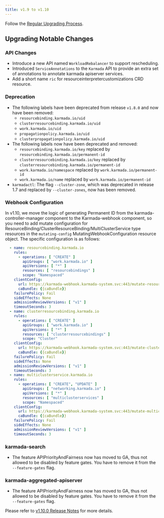 ```yaml
---
title: v1.9 to v1.10
---
```


Follow the [Regular Upgrading Process](./README.md).

## Upgrading Notable Changes

### API Changes

* Introduce a new API named `WorkloadRebalancer` to support rescheduling.
* Introduced `ServiceAnnotations` to the `Karmada` API to provide an extra set of annotations to annotate karmada apiserver services.
* Add a short name `ric` for resourceinterpretercustomizations CRD resource.

### Deprecation

* The following labels have been deprecated from release `v1.8.0` and now have been removed:
  * `resourcebinding.karmada.io/uid`
  * `clusterresourcebinding.karmada.io/uid`
  * `work.karmada.io/uid`
  * `propagationpolicy.karmada.io/uid`
  * `clusterpropagationpolicy.karmada.io/uid`
* The following labels now have been deprecated and removed:
  * `resourcebinding.karmada.io/key` replaced by `resourcebinding.karmada.io/permanent-id`
  * `clusterresourcebinding.karmada.io/key` replaced by `clusterresourcebinding.karmada.io/permanent-id`
  * `work.karmada.io/namespace` replaced by `work.karmada.io/permanent-id`
  * `work.karmada.io/name` replaced by `work.karmada.io/permanent-id`
* `karmadactl`: The flag `--cluster-zone`, which was deprecated in release 1.7 and replaced by `--cluster-zones`, now has been removed.

### Webhook Configuration

In v1.10, we move the logic of generating Permanent ID from the karmada-controller-manager component to the Karmada-webhook component, so you need to add mutate configuration for ResourceBinding/ClusterResourceBinding/MultiClusterService type resources in the `mutating-config` MutatingWebhookConfiguration resource object. The specific configuration is as follows:

```yaml
  - name: resourcebinding.karmada.io
    rules:
      - operations: [ "CREATE" ]
        apiGroups: [ "work.karmada.io" ]
        apiVersions: [ "*" ]
        resources: [ "resourcebindings" ]
        scope: "Namespaced"
    clientConfig:
      url: https://karmada-webhook.karmada-system.svc:443/mutate-resourcebinding
      caBundle: {{caBundle}}
    failurePolicy: Fail
    sideEffects: None
    admissionReviewVersions: [ "v1" ]
    timeoutSeconds: 3
  - name: clusterresourcebinding.karmada.io
    rules:
      - operations: [ "CREATE" ]
        apiGroups: [ "work.karmada.io" ]
        apiVersions: [ "*" ]
        resources: [ "clusterresourcebindings" ]
        scope: "Cluster"
    clientConfig:
      url: https://karmada-webhook.karmada-system.svc:443/mutate-clusterresourcebinding
      caBundle: {{caBundle}}
    failurePolicy: Fail
    sideEffects: None
    admissionReviewVersions: [ "v1" ]
    timeoutSeconds: 3
  - name: multiclusterservice.karmada.io
    rules:
      - operations: [ "CREATE", "UPDATE" ]
        apiGroups: [ "networking.karmada.io" ]
        apiVersions: [ "*" ]
        resources: [ "multiclusterservices" ]
        scope: "Namespaced"
    clientConfig:
      url: https://karmada-webhook.karmada-system.svc:443/mutate-multiclusterservice
      caBundle: {{caBundle}}
    failurePolicy: Fail
    sideEffects: None
    admissionReviewVersions: [ "v1" ]
    timeoutSeconds: 3
```

### karmada-search

* The feature APIPriorityAndFairness now has moved to GA, thus not allowed to be disabled by feature gates. You have to remove it from the `--feature-gates` flag.

### karmada-aggregated-apiserver

* The feature APIPriorityAndFairness now has moved to GA, thus not allowed to be disabled by feature gates. You have to remove it from the `--feature-gates` flag.

Please refer to [v1.10.0 Release Notes](https://github.com/karmada-io/karmada/releases/tag/v1.10.0) for more details.
